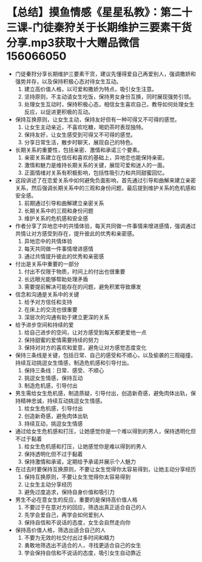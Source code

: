 # 【总结】摸鱼情感《星星私教》：第二十三课-门徒秦狩关于长期维护三要素干货分享.mp3获取十大赠品微信156066050

-   门徒秦狩分享长期维护三要素干货，建议先懂得爱自己再爱别人，强调撒娇和强势并存，以及保持积极心态对待女生互动。
    1.  建立高价值人格，以可爱和撒娇为特点，吸引女生注意。
    2.  坚持原则，不主动请女生吃饭，保持男女身份互换，同时展现强势引领。
    3.  处理女生互动时，保持积极心态，相信女生喜欢自己，教导如何处理女生反应，以促进更积极的互动。
-   保持互换原则，让女生主动，保持友好但有一种可得又不可得的感觉。
    1.  让女生主动亲近，不喜欢吃糖，喝奶茶时表现独特。
    2.  保持友好，让女生感受到可得又不可得的感觉。
    3.  分享日常生活，散步时聊天，展现自己的特色。
-   长期关系的重要性，包括亲密、激情和承诺三个要素。
    1.  亲密关系建立在信任和喜欢的基础上，异地恋也能保持亲密。
    2.  激情和魅力是维持长期关系的关键，展现可爱和迷人的一面。
    3.  正面情绪对关系有积极影响，包括性吸引力和共同甜蜜回忆。
-   这段讲述了在恋爱关系中如何避免负面影响，首先通过引导和曲解来建立亲密关系，然后强调长期关系中的三观和身份问题，最后提到维护关系的危机感和安全感。
    1.  前期通过引导和曲解建立亲密关系
    2.  长期关系中的三观和身份问题
    3.  维护关系的危机感和安全感
-   作者分享了异地恋中的共情体验，每天共同做一件事情来增进感情，强调通过共情让对方感受到存在，提升彼此的优秀和亲密感。
    1.  异地恋中的共情体验
    2.  每天共同做一件事情增进感情
    3.  通过共情提升彼此的优秀和亲密感
-   付出是关系中重要的一部分
    1.  付出不仅限于物质，时间上的付出也很重要
    2.  长远眼光能够帮助处理矛盾
    3.  需要提前解决可能存在的问题，避免积累导致爆发
-   信念和沟通是关系中的关键
    1.  给予对方信任和支持
    2.  在床上的交流也很重要
    3.  深层次的沟通有助于建立更深的关系
-   给予进步空间和持续的爱
    1.  给自己进步的空间，让对方感受到每天都更爱他一点
    2.  保持甜蜜的爱情需要持续的努力
    3.  保持对对方的喜欢和爱意，避免让对方感觉态度变化
-   保持三条线是关键，包括日常、自己的感受和不顺心，以及偷袭的三观碰撞，持续互动挑逗女生情感，制造危机感和引导付出。
    1.  保持三条线：日常、感受、不顺心
    2.  挑逗女生情感，保持互动
    3.  制造危机感，引导付出
-   男生需给女生危机感，制造质疑，引导付出，创造新奇感，避免肉体出轨，保持精神忠诚，持续互动挑逗女生情感。
    1.  给女生危机感，引导付出
    2.  创造新奇感，避免肉体出轨
    3.  持续互动，挑逗女生情感
-   通过给女生危机感和打压，让她感觉你是一个难以得到的男人，保持透明化但不过于黏着
    1.  给女生危机感和打压，让她感觉你是难以得到的男人
    2.  保持透明化但不过于黏着
    3.  保持激情和承诺，定期给予承诺并展示个人魅力
-   在过去时要保持互换原则，不要让女生觉得你太容易得到，让她主动分享经历
    1.  保持互换原则，不要让女生觉得你太容易得到
    2.  让女生主动分享经历
    3.  避免过度追求，保持自身价值和吸引力
-   男生不必在意女生的反应，重要的是保持高价值人格
    1.  不要过于在意对方的回应，筛选出真正适合自己的人
    2.  先学会爱自己，再学会如何爱别人
    3.  保持自信和不说话的态度，女生会自然走向你
-   保持高价值人格，筛选出适合自己的人
    1.  不要为无效的社交付出过多时间和精力
    2.  勇敢地筛选出不适合的人，寻找更适合自己的女生
    3.  学会保持自信和不说话的态度，吸引女生自动靠近
